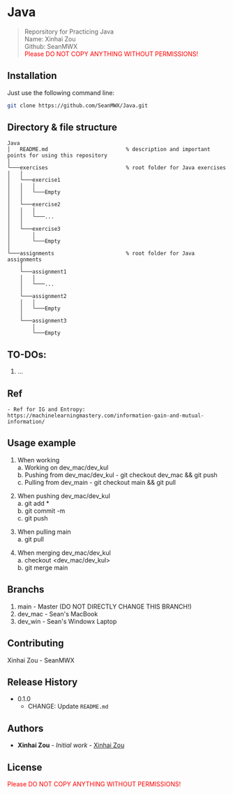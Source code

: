 # Java

> Reporsitory for Practicing Java  
> Name: Xinhai Zou  
> Github: SeanMWX  
> <font color="red">Please DO NOT COPY ANYTHING WITHOUT PERMISSIONS!</font>

## Installation 

Just use the following command line:
```sh
git clone https://github.com/SeanMWX/Java.git
```

## Directory & file structure

```
Java
│   README.md                         % description and important points for using this repository
│
└───exercises                         % root folder for Java exercises
│   │
│   └───exercise1
│   │   │   
│   │   └───Empty
│   │
│   └───exercise2
│   │   │   
│   │   └───...
│   │
│   └───exercise3
│       │   
│       └───Empty
│    
└───assignments                       % root folder for Java assignments
    │
    └───assignment1
    │   │   
    │   └───...
    │
    └───assignment2
    │   │   
    │   └───Empty
    │
    └───assignment3
        │   
        └───Empty
```

## TO-DOs:
1. ...

## Ref
	- Ref for IG and Entropy: https://machinelearningmastery.com/information-gain-and-mutual-information/  

## Usage example

1. When working  
 a. Working on dev_mac/dev_kul  
 b. Pushing from dev_mac/dev_kul - git checkout dev_mac && git push  
 c. Pulling from dev_main        - git checkout main && git pull  
   
2. When pushing dev_mac/dev_kul  
 a. git add *  
 b. git commit -m <messages>  
 c. git push  
   
3. When pulling main  
 a. git pull  
  
4. When merging dev_mac/dev_kul  
 a. checkout <dev_mac/dev_kul>  
 b. git merge main  

## Branchs

1. main    - Master (DO NOT DIRECTLY CHANGE THIS BRANCH!)  
2. dev_mac - Sean's MacBook  
3. dev_win - Sean's Windowx Laptop

## Contributing 

Xinhai Zou - SeanMWX

## Release History 

* 0.1.0
    * CHANGE: Update `README.md`  
 
## Authors

* **Xinhai Zou** - *Initial work* - [Xinhai Zou](https://seanzou.com)

## License 

<font color="red">Please DO NOT COPY ANYTHING WITHOUT PERMISSIONS!</font>
